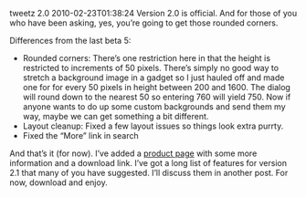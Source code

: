 tweetz 2.0
2010-02-23T01:38:24
Version 2.0 is official. And for those of you who have been asking, yes, you’re going to get those rounded corners.

Differences from the last beta 5:

  * Rounded corners: There’s one restriction here in that the height is restricted to increments of 50 pixels. There’s simply no good way to stretch a background image in a gadget so I just hauled off and made one for for every 50 pixels in height between 200 and 1600. The dialog will round down to the nearest 50 so entering 760 will yield 750. Now if anyone wants to do up some custom backgrounds and send them my way, maybe we can get something a bit different. 
  * Layout cleanup: Fixed a few layout issues so things look extra purrty. 
  * Fixed the “More” link in search 

And that’s it (for now). I’ve added a [product page](/tweetz) with some more information and a download link. I’ve got a long list of features for version 2.1 that many of you have suggested. I’ll discuss them in another post. For now, download and enjoy.
